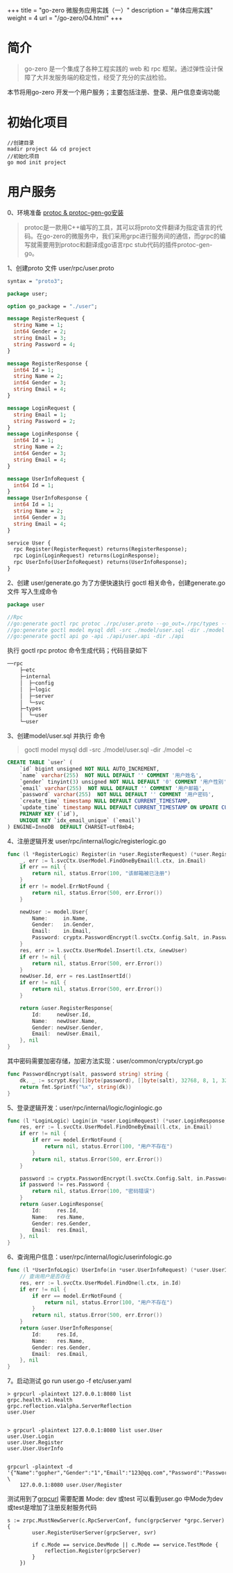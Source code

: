 +++
title = "go-zero 微服务应用实践（一）"
description = "单体应用实践"
weight = 4
url = "/go-zero/04.html"
+++
# 简介
> go-zero 是一个集成了各种工程实践的 web 和 rpc 框架。通过弹性设计保障了大并发服务端的稳定性，经受了充分的实战检验。

本节将用go-zero 开发一个用户服务；主要包括注册、登录、用户信息查询功能
# 初始化项目
```shell
//创建目录
madir project && cd project
//初始化项目
go mod init project
```

# 用户服务
0、环境准备 
[protoc & protoc-gen-go安装](https://go-zero.dev/cn/docs/prepare/protoc-install)
> protoc是一款用C++编写的工具，其可以将proto文件翻译为指定语言的代码。在go-zero的微服务中，我们采用grpc进行服务间的通信，而grpc的编写就需要用到protoc和翻译成go语言rpc stub代码的插件protoc-gen-go。


1、创建proto 文件 user/rpc/user.proto
```protobuf
syntax = "proto3";

package user;

option go_package = "./user";

message RegisterRequest {
  string Name = 1;
  int64 Gender = 2;
  string Email = 3;
  string Password = 4;
}

message RegisterResponse {
  int64 Id = 1;
  string Name = 2;
  int64 Gender = 3;
  string Email = 4;
}

message LoginRequest {
  string Email = 1;
  string Password = 2;
}
message LoginResponse {
  int64 Id = 1;
  string Name = 2;
  int64 Gender = 3;
  string Email = 4;
}

message UserInfoRequest {
  int64 Id = 1;
}
message UserInfoResponse {
  int64 Id = 1;
  string Name = 2;
  int64 Gender = 3;
  string Email = 4;
}

service User {
  rpc Register(RegisterRequest) returns(RegisterResponse);
  rpc Login(LoginRequest) returns(LoginResponse);
  rpc UserInfo(UserInfoRequest) returns(UserInfoResponse);
}
```

2、创建 user/generate.go
为了方便快速执行 goctl 相关命令，创建generate.go 文件 写入生成命令
```go
package user

//Rpc
//go:generate goctl rpc protoc ./rpc/user.proto --go_out=./rpc/types --go-grpc_out=./rpc/types --zrpc_out=./rpc/
//go:generate goctl model mysql ddl -src ./model/user.sql -dir ./model -c
//go:generate goctl api go -api ./api/user.api -dir ./api
```
执行 goctl rpc protoc 命令生成代码；代码目录如下
```powershell
──rpc
    ├─etc
    ├─internal
    │  ├─config
    │  ├─logic
    │  ├─server
    │  └─svc
    ├─types
    │  └─user
    └─user
```

3、创建model/user.sql 并执行 命令  
> goctl model mysql ddl -src ./model/user.sql -dir ./model -c

```sql
CREATE TABLE `user` (
    `id` bigint unsigned NOT NULL AUTO_INCREMENT,
    `name` varchar(255)  NOT NULL DEFAULT '' COMMENT '用户姓名',
    `gender` tinyint(3) unsigned NOT NULL DEFAULT '0' COMMENT '用户性别',
    `email` varchar(255)  NOT NULL DEFAULT '' COMMENT '用户邮箱',
    `password` varchar(255)  NOT NULL DEFAULT '' COMMENT '用户密码',
    `create_time` timestamp NULL DEFAULT CURRENT_TIMESTAMP,
    `update_time` timestamp NULL DEFAULT CURRENT_TIMESTAMP ON UPDATE CURRENT_TIMESTAMP,
    PRIMARY KEY (`id`),
    UNIQUE KEY `idx_email_unique` (`email`)
) ENGINE=InnoDB  DEFAULT CHARSET=utf8mb4;
```

4、注册逻辑开发 user/rpc/internal/logic/registerlogic.go
```go
func (l *RegisterLogic) Register(in *user.RegisterRequest) (*user.RegisterResponse, error) {
	_, err := l.svcCtx.UserModel.FindOneByEmail(l.ctx, in.Email)
	if err == nil {
		return nil, status.Error(100, "该邮箱被已注册")
	}
	if err != model.ErrNotFound {
		return nil, status.Error(500, err.Error())
	}

	newUser := model.User{
		Name:     in.Name,
		Gender:   in.Gender,
		Email:    in.Email,
		Password: cryptx.PasswordEncrypt(l.svcCtx.Config.Salt, in.Password),
	}
	res, err := l.svcCtx.UserModel.Insert(l.ctx, &newUser)
	if err != nil {
		return nil, status.Error(500, err.Error())
	}
	newUser.Id, err = res.LastInsertId()
	if err != nil {
		return nil, status.Error(500, err.Error())
	}

	return &user.RegisterResponse{
		Id:     newUser.Id,
		Name:   newUser.Name,
		Gender: newUser.Gender,
		Email:  newUser.Email,
	}, nil
}
```
其中密码需要加密存储，加密方法实现：user/common/cryptx/crypt.go
```go
func PasswordEncrypt(salt, password string) string {
	dk, _ := scrypt.Key([]byte(password), []byte(salt), 32768, 8, 1, 32)
	return fmt.Sprintf("%x", string(dk))
}
```

5、登录逻辑开发：user/rpc/internal/logic/loginlogic.go
```go
func (l *LoginLogic) Login(in *user.LoginRequest) (*user.LoginResponse, error) {
	res, err := l.svcCtx.UserModel.FindOneByEmail(l.ctx, in.Email)
	if err != nil {
		if err == model.ErrNotFound {
			return nil, status.Error(100, "用户不存在")
		}
		return nil, status.Error(500, err.Error())
	}

	password := cryptx.PasswordEncrypt(l.svcCtx.Config.Salt, in.Password)
	if password != res.Password {
		return nil, status.Error(100, "密码错误")
	}
	return &user.LoginResponse{
		Id:     res.Id,
		Name:   res.Name,
		Gender: res.Gender,
		Email:  res.Email,
	}, nil
}
```

6、查询用户信息：user/rpc/internal/logic/userinfologic.go
```go
func (l *UserInfoLogic) UserInfo(in *user.UserInfoRequest) (*user.UserInfoResponse, error) {
	// 查询用户是否存在
	res, err := l.svcCtx.UserModel.FindOne(l.ctx, in.Id)
	if err != nil {
		if err == model.ErrNotFound {
			return nil, status.Error(100, "用户不存在")
		}
		return nil, status.Error(500, err.Error())
	}
	return &user.UserInfoResponse{
		Id:     res.Id,
		Name:   res.Name,
		Gender: res.Gender,
		Email:  res.Email,
	}, nil
}
```


7。启动测试  go run user.go -f etc/user.yaml
```shell
> grpcurl -plaintext 127.0.0.1:8080 list
grpc.health.v1.Health
grpc.reflection.v1alpha.ServerReflection
user.User


> grpcurl -plaintext 127.0.0.1:8080 list user.User
user.User.Login
user.User.Register
user.User.UserInfo


grpcurl -plaintext -d '{"Name":"gopher","Gender":"1","Email":"123@qq.com","Password":"Password"}' \
    127.0.0.1:8080 user.User/Register
```

测试用到了[grpcurl](https://github.com/fullstorydev/grpcurl) 需要配置 Mode: dev 或test  可以看到user.go 中Mode为dev或test是增加了注册反射服务代码
```shell
s := zrpc.MustNewServer(c.RpcServerConf, func(grpcServer *grpc.Server) {
		user.RegisterUserServer(grpcServer, svr)

		if c.Mode == service.DevMode || c.Mode == service.TestMode {
			reflection.Register(grpcServer)
		}
	})
```

